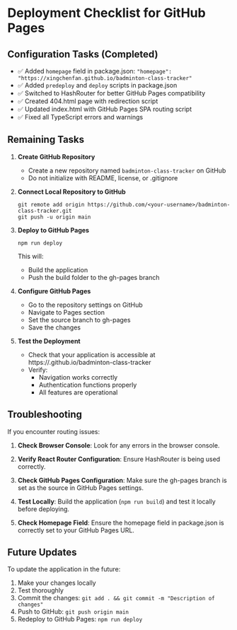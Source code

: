 # Deployment Checklist for GitHub Pages

## Configuration Tasks (Completed)

- ✅ Added `homepage` field in package.json: `"homepage": "https://xingchenfan.github.io/badminton-class-tracker"`
- ✅ Added `predeploy` and `deploy` scripts in package.json
- ✅ Switched to HashRouter for better GitHub Pages compatibility
- ✅ Created 404.html page with redirection script
- ✅ Updated index.html with GitHub Pages SPA routing script
- ✅ Fixed all TypeScript errors and warnings

## Remaining Tasks

1. **Create GitHub Repository**
   - Create a new repository named `badminton-class-tracker` on GitHub
   - Do not initialize with README, license, or .gitignore

2. **Connect Local Repository to GitHub**
   ```
   git remote add origin https://github.com/<your-username>/badminton-class-tracker.git
   git push -u origin main
   ```

3. **Deploy to GitHub Pages**
   ```
   npm run deploy
   ```
   This will:
   - Build the application
   - Push the build folder to the gh-pages branch

4. **Configure GitHub Pages**
   - Go to the repository settings on GitHub
   - Navigate to Pages section
   - Set the source branch to gh-pages
   - Save the changes

5. **Test the Deployment**
   - Check that your application is accessible at https://<your-username>.github.io/badminton-class-tracker
   - Verify:
     - Navigation works correctly
     - Authentication functions properly
     - All features are operational

## Troubleshooting

If you encounter routing issues:

1. **Check Browser Console**: Look for any errors in the browser console.

2. **Verify React Router Configuration**: Ensure HashRouter is being used correctly.

3. **Check GitHub Pages Configuration**: Make sure the gh-pages branch is set as the source in GitHub Pages settings.

4. **Test Locally**: Build the application (`npm run build`) and test it locally before deploying.

5. **Check Homepage Field**: Ensure the homepage field in package.json is correctly set to your GitHub Pages URL.

## Future Updates

To update the application in the future:

1. Make your changes locally
2. Test thoroughly
3. Commit the changes: `git add . && git commit -m "Description of changes"`
4. Push to GitHub: `git push origin main`
5. Redeploy to GitHub Pages: `npm run deploy` 